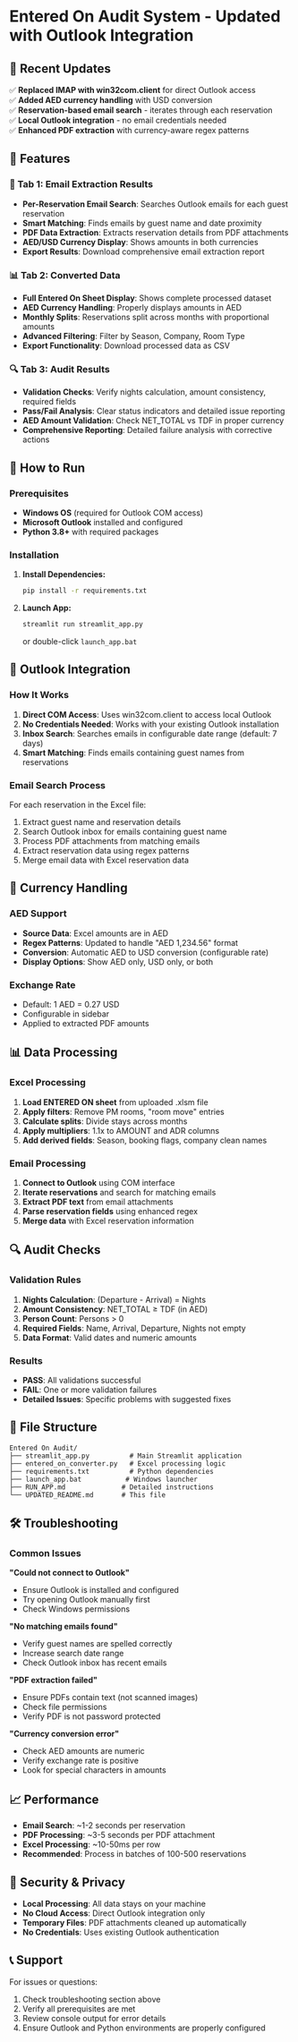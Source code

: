 # Entered On Audit System - Updated with Outlook Integration

## 🔄 Recent Updates

✅ **Replaced IMAP with win32com.client** for direct Outlook access  
✅ **Added AED currency handling** with USD conversion  
✅ **Reservation-based email search** - iterates through each reservation  
✅ **Local Outlook integration** - no email credentials needed  
✅ **Enhanced PDF extraction** with currency-aware regex patterns  

## 🏨 Features

### 📧 Tab 1: Email Extraction Results
- **Per-Reservation Email Search**: Searches Outlook emails for each guest reservation
- **Smart Matching**: Finds emails by guest name and date proximity
- **PDF Data Extraction**: Extracts reservation details from PDF attachments
- **AED/USD Currency Display**: Shows amounts in both currencies
- **Export Results**: Download comprehensive email extraction report

### 📊 Tab 2: Converted Data
- **Full Entered On Sheet Display**: Shows complete processed dataset
- **AED Currency Handling**: Properly displays amounts in AED
- **Monthly Splits**: Reservations split across months with proportional amounts
- **Advanced Filtering**: Filter by Season, Company, Room Type
- **Export Functionality**: Download processed data as CSV

### 🔍 Tab 3: Audit Results
- **Validation Checks**: Verify nights calculation, amount consistency, required fields
- **Pass/Fail Analysis**: Clear status indicators and detailed issue reporting
- **AED Amount Validation**: Check NET_TOTAL vs TDF in proper currency
- **Comprehensive Reporting**: Detailed failure analysis with corrective actions

## 🚀 How to Run

### Prerequisites
- **Windows OS** (required for Outlook COM access)
- **Microsoft Outlook** installed and configured
- **Python 3.8+** with required packages

### Installation
1. **Install Dependencies:**
   ```bash
   pip install -r requirements.txt
   ```

2. **Launch App:**
   ```bash
   streamlit run streamlit_app.py
   ```
   or double-click `launch_app.bat`

## 📧 Outlook Integration

### How It Works
1. **Direct COM Access**: Uses win32com.client to access local Outlook
2. **No Credentials Needed**: Works with your existing Outlook installation
3. **Inbox Search**: Searches emails in configurable date range (default: 7 days)
4. **Smart Matching**: Finds emails containing guest names from reservations

### Email Search Process
For each reservation in the Excel file:
1. Extract guest name and reservation details
2. Search Outlook inbox for emails containing guest name
3. Process PDF attachments from matching emails
4. Extract reservation data using regex patterns
5. Merge email data with Excel reservation data

## 💱 Currency Handling

### AED Support
- **Source Data**: Excel amounts are in AED
- **Regex Patterns**: Updated to handle "AED 1,234.56" format
- **Conversion**: Automatic AED to USD conversion (configurable rate)
- **Display Options**: Show AED only, USD only, or both

### Exchange Rate
- Default: 1 AED = 0.27 USD
- Configurable in sidebar
- Applied to extracted PDF amounts

## 📊 Data Processing

### Excel Processing
1. **Load ENTERED ON sheet** from uploaded .xlsm file
2. **Apply filters**: Remove PM rooms, "room move" entries
3. **Calculate splits**: Divide stays across months
4. **Apply multipliers**: 1.1x to AMOUNT and ADR columns
5. **Add derived fields**: Season, booking flags, company clean names

### Email Processing
1. **Connect to Outlook** using COM interface
2. **Iterate reservations** and search for matching emails
3. **Extract PDF text** from email attachments
4. **Parse reservation fields** using enhanced regex
5. **Merge data** with Excel reservation information

## 🔍 Audit Checks

### Validation Rules
1. **Nights Calculation**: (Departure - Arrival) = Nights
2. **Amount Consistency**: NET_TOTAL ≥ TDF (in AED)
3. **Person Count**: Persons > 0
4. **Required Fields**: Name, Arrival, Departure, Nights not empty
5. **Data Format**: Valid dates and numeric amounts

### Results
- **PASS**: All validations successful
- **FAIL**: One or more validation failures
- **Detailed Issues**: Specific problems with suggested fixes

## 📁 File Structure

```
Entered On Audit/
├── streamlit_app.py          # Main Streamlit application
├── entered_on_converter.py   # Excel processing logic
├── requirements.txt          # Python dependencies
├── launch_app.bat           # Windows launcher
├── RUN_APP.md              # Detailed instructions
└── UPDATED_README.md       # This file
```

## 🛠 Troubleshooting

### Common Issues

**"Could not connect to Outlook"**
- Ensure Outlook is installed and configured
- Try opening Outlook manually first
- Check Windows permissions

**"No matching emails found"**
- Verify guest names are spelled correctly
- Increase search date range
- Check Outlook inbox has recent emails

**"PDF extraction failed"**
- Ensure PDFs contain text (not scanned images)
- Check file permissions
- Verify PDF is not password protected

**"Currency conversion error"**
- Check AED amounts are numeric
- Verify exchange rate is positive
- Look for special characters in amounts

## 📈 Performance

- **Email Search**: ~1-2 seconds per reservation
- **PDF Processing**: ~3-5 seconds per PDF attachment
- **Excel Processing**: ~10-50ms per row
- **Recommended**: Process in batches of 100-500 reservations

## 🔐 Security & Privacy

- **Local Processing**: All data stays on your machine
- **No Cloud Access**: Direct Outlook integration only
- **Temporary Files**: PDF attachments cleaned up automatically
- **No Credentials**: Uses existing Outlook authentication

## 📞 Support

For issues or questions:
1. Check troubleshooting section above
2. Verify all prerequisites are met
3. Review console output for error details
4. Ensure Outlook and Python environments are properly configured
